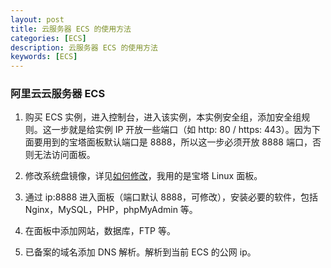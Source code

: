 ```yaml
---
layout: post
title: 云服务器 ECS 的使用方法
categories: [ECS]
description: 云服务器 ECS 的使用方法
keywords: [ECS]
---
```


### 阿里云云服务器 ECS

1. 购买 ECS 实例，进入控制台，进入该实例，本实例安全组，添加安全组规则。这一步就是给实例 IP 开放一些端口（如 http: 80 / https: 443）。因为下面要用到的宝塔面板默认端口是 8888，所以这一步必须开放 8888 端口，否则无法访问面板。

2. 修改系统盘镜像，详见[如何修改](https://jingyan.baidu.com/article/64d05a021f1ba6de55f73ba1.html)，我用的是宝塔 Linux 面板。

3. 通过 ip:8888 进入面板（端口默认 8888，可修改），安装必要的软件，包括 Nginx，MySQL，PHP，phpMyAdmin 等。

4. 在面板中添加网站，数据库，FTP 等。

5. 已备案的域名添加 DNS 解析。解析到当前 ECS 的公网 ip。
